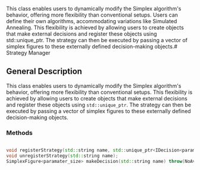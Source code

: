This class enables users to dynamically modify the Simplex algorithm's behavior, offering more flexibility than conventional setups. Users can define their own algorithms, accommodating variations like Simulated Annealing. This flexibility is achieved by allowing users to create objects that make external decisions and register these objects using std::unique_ptr. The strategy can then be executed by passing a vector of simplex figures to these externally defined decision-making objects.# Strategy Manager

## General Description

This class enables users to dynamically modify the Simplex algorithm's behavior, offering more flexibility than conventional setups. This flexibility is achieved by allowing users to create objects that make external decisions and register these objects using `std::unique_ptr`. The strategy can then be executed by passing a vector of simplex figures to these externally defined decision-making objects.

### Methods

```cpp

void registerStrategy(std::string name, std::unique_ptr<IDecision<parameter_size>> strategy);
void unregisterStrategy(std::string name);
SimplexFigure<paramater_size> makeDecision(std::string name) throw(NoAvailableStrategyException);
```

